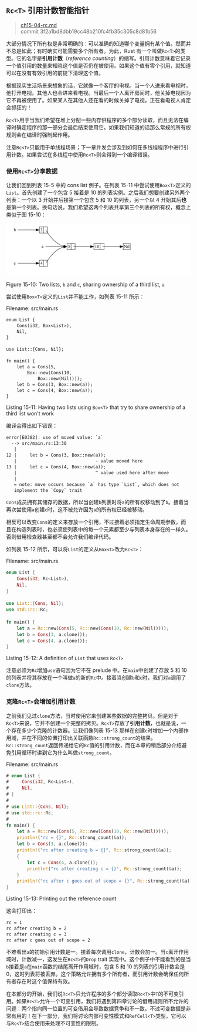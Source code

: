 ## `Rc<T>` 引用计数智能指针

> [ch15-04-rc.md](https://github.com/rust-lang/book/blob/master/second-edition/src/ch15-04-rc.md)
> <br>
> commit 3f2a1bd8dbb19cc48b210fc4fb35c305c8d81b56

大部分情况下所有权是非常明确的：可以准确的知道哪个变量拥有某个值。然而并不总是如此；有时确实可能需要多个所有者。为此，Rust 有一个叫做`Rc<T>`的类型。它的名字是**引用计数**（*reference counting*）的缩写。引用计数意味着它记录一个值引用的数量来知晓这个值是否仍在被使用。如果这个值有零个引用，就知道可以在没有有效引用的前提下清理这个值。

根据现实生活场景来想象的话，它就像一个客厅的电视。当一个人进来看电视时，他打开电视。其他人也会进来看电视。当最后一个人离开房间时，他关掉电视因为它不再被使用了。如果某人在其他人还在看的时候关掉了电视，正在看电视人肯定会抓狂的！

`Rc<T>`用于当我们希望在堆上分配一些内存供程序的多个部分读取，而且无法在编译时确定程序的那一部分会最后结束使用它。如果我们知道的话那么常规的所有权规则会在编译时强制起作用。

注意`Rc<T>`只能用于单线程场景；下一章并发会涉及到如何在多线程程序中进行引用计数。如果尝试在多线程中使用`Rc<T>`则会得到一个编译错误。

### 使用`Rc<T>`分享数据

让我们回到列表 15-5 中的 cons list 例子。在列表 15-11 中尝试使用`Box<T>`定义的`List`。首先创建了一个包含 5 接着是 10 的列表实例。之后我们想要创建另外两个列表：一个以 3 开始并后接第一个包含 5 和 10 的列表，另一个以 4 开始其后**也**是第一个列表。换句话说，我们希望这两个列表共享第三个列表的所有权，概念上类似于图 15-10：

<img alt="Two lists that share ownership of a third list" src="img/trpl15-03.svg" class="center" />

<span class="caption">Figure 15-10: Two lists, `b` and `c`, sharing ownership
of a third list, `a`</span>

尝试使用`Box<T>`定义的`List`并不能工作，如列表 15-11 所示：

<span class="filename">Filename: src/main.rs</span>

```rust,ignore
enum List {
    Cons(i32, Box<List>),
    Nil,
}

use List::{Cons, Nil};

fn main() {
    let a = Cons(5,
        Box::new(Cons(10,
            Box::new(Nil))));
    let b = Cons(3, Box::new(a));
    let c = Cons(4, Box::new(a));
}
```

<span class="caption">Listing 15-11: Having two lists using `Box<T>` that try
to share ownership of a third list won't work</span>

编译会得出如下错误：

```
error[E0382]: use of moved value: `a`
  --> src/main.rs:13:30
   |
12 |     let b = Cons(3, Box::new(a));
   |                              - value moved here
13 |     let c = Cons(4, Box::new(a));
   |                              ^ value used here after move
   |
   = note: move occurs because `a` has type `List`, which does not
   implement the `Copy` trait
```

`Cons`成员拥有其储存的数据，所以当创建`b`列表时将`a`的所有权移动到了`b`。接着当再次尝使用`a`创建`c`时，这不被允许因为`a`的所有权已经被移动。

相反可以改变`Cons`的定义来存放一个引用，不过接着必须指定生命周期参数，而且在构造列表时，也必须使列表中的每一个元素都至少与列表本身存在的一样久。否则借用检查器甚至都不会允许我们编译代码。

如列表 15-12 所示，可以将`List`的定义从`Box<T>`改为`Rc<T>`：

<span class="filename">Filename: src/main.rs</span>

```rust
enum List {
    Cons(i32, Rc<List>),
    Nil,
}

use List::{Cons, Nil};
use std::rc::Rc;

fn main() {
    let a = Rc::new(Cons(5, Rc::new(Cons(10, Rc::new(Nil)))));
    let b = Cons(3, a.clone());
    let c = Cons(4, a.clone());
}
```

<span class="caption">Listing 15-12: A definition of `List` that uses
`Rc<T>`</span>

注意必须为`Rc`增加`use`语句因为它不在 prelude 中。在`main`中创建了存放 5 和 10 的列表并将其存放在一个叫做`a`的新的`Rc`中。接着当创建`b`和`c`时，我们对`a`调用了`clone`方法。

### 克隆`Rc<T>`会增加引用计数

之前我们见过`clone`方法，当时使用它来创建某些数据的完整拷贝。但是对于`Rc<T>`来说，它并不创建一个完整的拷贝。`Rc<T>`存放了**引用计数**，也就是说，一个存在多少个克隆的计数器。让我们像列表 15-13 那样在创建`c`时增加一个内部作用域，并在不同的位置打印出关联函数`Rc::strong_count`的结果。`Rc::strong_count`返回传递给它的`Rc`值的引用计数，而在本章的稍后部分介绍避免引用循环时讲到它为什么叫做`strong_count`。

<span class="filename">Filename: src/main.rs</span>

```rust
# enum List {
#     Cons(i32, Rc<List>),
#     Nil,
# }
#
# use List::{Cons, Nil};
# use std::rc::Rc;
#
fn main() {
    let a = Rc::new(Cons(5, Rc::new(Cons(10, Rc::new(Nil)))));
    println!("rc = {}", Rc::strong_count(&a));
    let b = Cons(3, a.clone());
    println!("rc after creating b = {}", Rc::strong_count(&a));
    {
        let c = Cons(4, a.clone());
        println!("rc after creating c = {}", Rc::strong_count(&a));
    }
    println!("rc after c goes out of scope = {}", Rc::strong_count(&a));
}
```

<span class="caption">Listing 15-13: Printing out the reference count</span>

这会打印出：

```
rc = 1
rc after creating b = 2
rc after creating c = 3
rc after c goes out of scope = 2
```

不难看出`a`的初始引用计数是一。接着每次调用`clone`，计数会加一。当`c`离开作用域时，计数减一，这发生在`Rc<T>`的`Drop` trait 实现中。这个例子中不能看到的是当`b`接着是`a`在`main`函数的结尾离开作用域时，包含 5 和 10 的列表的引用计数会是 0，这时列表将被丢弃。这个策略允许拥有多个所有者，而引用计数会确保任何所有者存在时这个值保持有效。

在本部分的开始，我们说`Rc<T>`只允许程序的多个部分读取`Rc<T>`中`T`的不可变引用。如果`Rc<T>`允许一个可变引用，我们将遇到第四章讨论的借用规则所不允许的问题：两个指向同一位置的可变借用会导致数据竞争和不一致。不过可变数据是非常有用的！在下一部分，我们将讨论内部可变性模式和`RefCell<T>`类型，它可以与`Rc<T>`结合使用来处理不可变性的限制。